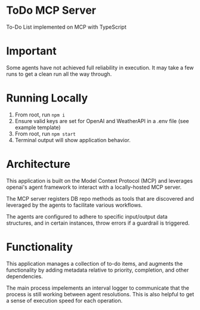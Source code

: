 # ToDo MCP Server

To-Do List implemented on MCP with TypeScript

# Important

Some agents have not achieved full reliability in execution. It may take a few runs to get a clean run all the way through.

# Running Locally

1. From root, run `npm i`
2. Ensure valid keys are set for OpenAI and WeatherAPI in a .env file (see example template)
3. From root, run `npm start`
4. Terminal output will show application behavior.

# Architecture

This application is built on the Model Context Protocol (MCP) and leverages openai's agent framework to interact with a locally-hosted MCP server.

The MCP server registers DB repo methods as tools that are discovered and leveraged by the agents to facilitate various workflows.

The agents are configured to adhere to specific input/output data structures, and in certain instances, throw errors if a guardrail is triggered.

# Functionality

This application manages a collection of to-do items, and augments the functionality by adding metadata relative to priority, completion, and other dependencies.

The main process impelements an interval logger to communicate that the process is still working between agent resolutions. This is also helpful
to get a sense of execution speed for each operation.
